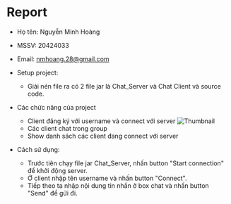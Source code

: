 # Report

- Họ tên: Nguyễn Minh Hoàng
- MSSV: 20424033
- Email: nmhoang.28@gmail.com
- Setup project:
    - Giải nén file ra có 2 file jar là Chat_Server và Chat Client và source code.
        
- Các chức năng của project
    - Client đăng ký với username và connect với server
    ![Thumbnail](https://i.imgur.com/uXDB3Zc.png)
    - Các client chat trong group
    - Show danh sách các client đang connect với server
- Cách sử dụng:
    - Trước tiên chạy file jar Chat_Server, nhấn button "Start connection" để khởi động server.
    - Ở client nhập tên username và nhấn button "Connect".
    - Tiếp theo ta nhập nội dung tin nhắn ở box chat và nhấn button "Send" để gửi đi.
